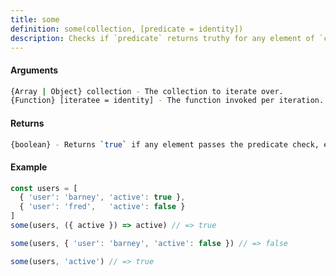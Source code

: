 ```yaml
---
title: some
definition: some(collection, [predicate = identity])
description: Checks if `predicate` returns truthy for any element of `collection`.
---
```



#### Arguments


```bash
{Array | Object} collection - The collection to iterate over.
{Function} [iteratee = identity] - The function invoked per iteration.
```


#### Returns


```bash
{boolean} - Returns `true` if any element passes the predicate check, else `false`.
```


#### Example


```ts
const users = [
  { 'user': 'barney', 'active': true },
  { 'user': 'fred',   'active': false }
]
some(users, ({ active }) => active) // => true

some(users, { 'user': 'barney', 'active': false }) // => false

some(users, 'active') // => true
```